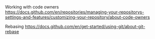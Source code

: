 ﻿Working with code owners
https://docs.github.com/en/repositories/managing-your-repositorys-settings-and-features/customizing-your-repository/about-code-owners

Rebasing
https://docs.github.com/en/get-started/using-git/about-git-rebase